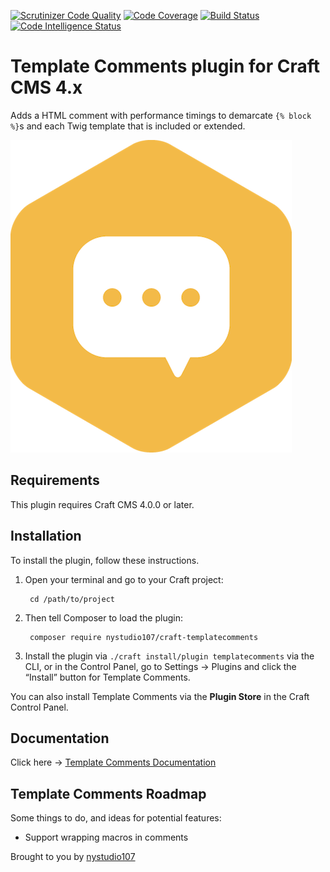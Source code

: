 [![Scrutinizer Code Quality](https://scrutinizer-ci.com/g/nystudio107/craft-templatecomments/badges/quality-score.png?b=v1)](https://scrutinizer-ci.com/g/nystudio107/craft-templatecomments/?branch=v1) [![Code Coverage](https://scrutinizer-ci.com/g/nystudio107/craft-templatecomments/badges/coverage.png?b=v1)](https://scrutinizer-ci.com/g/nystudio107/craft-templatecomments/?branch=v1) [![Build Status](https://scrutinizer-ci.com/g/nystudio107/craft-templatecomments/badges/build.png?b=v1)](https://scrutinizer-ci.com/g/nystudio107/craft-templatecomments/build-status/v1) [![Code Intelligence Status](https://scrutinizer-ci.com/g/nystudio107/craft-templatecomments/badges/code-intelligence.svg?b=v1)](https://scrutinizer-ci.com/code-intelligence)

# Template Comments plugin for Craft CMS 4.x

Adds a HTML comment with performance timings to demarcate `{% block %}`s and each Twig template that is included or extended.

![Screenshot](./docs/docs/resources/img/plugin-logo.png)

## Requirements

This plugin requires Craft CMS 4.0.0 or later.

## Installation

To install the plugin, follow these instructions.

1. Open your terminal and go to your Craft project:

        cd /path/to/project

2. Then tell Composer to load the plugin:

        composer require nystudio107/craft-templatecomments

3. Install the plugin via `./craft install/plugin templatecomments` via the CLI, or in the Control Panel, go to Settings → Plugins and click the “Install” button for Template Comments.

You can also install Template Comments via the **Plugin Store** in the Craft Control Panel.

## Documentation

Click here -> [Template Comments Documentation](https://nystudio107.com/plugins/template-comments/documentation)

## Template Comments Roadmap

Some things to do, and ideas for potential features:

* Support wrapping macros in comments

Brought to you by [nystudio107](https://nystudio107.com/)
